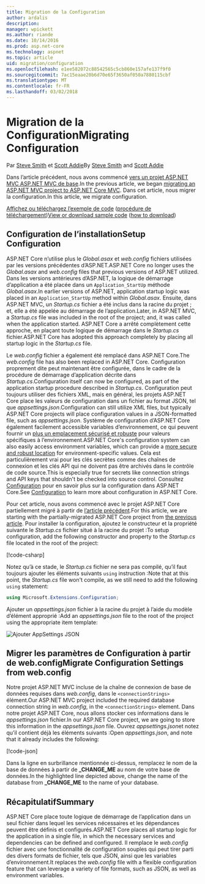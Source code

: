 ```yaml
---
title: Migration de la Configuration
author: ardalis
description: 
manager: wpickett
ms.author: riande
ms.date: 10/14/2016
ms.prod: asp.net-core
ms.technology: aspnet
ms.topic: article
uid: migration/configuration
ms.openlocfilehash: e1ee582072c88542565c5cb860e157afe137f9f0
ms.sourcegitcommit: 7ac15eaae20b6d70e65f3650af050a7880115cbf
ms.translationtype: MT
ms.contentlocale: fr-FR
ms.lasthandoff: 03/02/2018
---
```

# <a name="migrating-configuration"></a><span data-ttu-id="60653-102">Migration de la Configuration</span><span class="sxs-lookup"><span data-stu-id="60653-102">Migrating Configuration</span></span>

<span data-ttu-id="60653-103">Par [Steve Smith](https://ardalis.com/) et [Scott Addie](https://scottaddie.com)</span><span class="sxs-lookup"><span data-stu-id="60653-103">By [Steve Smith](https://ardalis.com/) and [Scott Addie](https://scottaddie.com)</span></span>

<span data-ttu-id="60653-104">Dans l’article précédent, nous avons commencé [vers un projet ASP.NET MVC ASP.NET MVC de base](mvc.md).</span><span class="sxs-lookup"><span data-stu-id="60653-104">In the previous article, we began [migrating an ASP.NET MVC project to ASP.NET Core MVC](mvc.md).</span></span> <span data-ttu-id="60653-105">Dans cet article, nous migrer la configuration.</span><span class="sxs-lookup"><span data-stu-id="60653-105">In this article, we migrate configuration.</span></span>

<span data-ttu-id="60653-106">[Affichez ou téléchargez l’exemple de code](https://github.com/aspnet/Docs/tree/master/aspnetcore/migration/configuration/samples) ([procédure de téléchargement](xref:tutorials/index#how-to-download-a-sample))</span><span class="sxs-lookup"><span data-stu-id="60653-106">[View or download sample code](https://github.com/aspnet/Docs/tree/master/aspnetcore/migration/configuration/samples) ([how to download](xref:tutorials/index#how-to-download-a-sample))</span></span>

## <a name="setup-configuration"></a><span data-ttu-id="60653-107">Configuration de l’installation</span><span class="sxs-lookup"><span data-stu-id="60653-107">Setup Configuration</span></span>

<span data-ttu-id="60653-108">ASP.NET Core n’utilise plus le *Global.asax* et *web.config* fichiers utilisées par les versions précédentes d’ASP.NET.</span><span class="sxs-lookup"><span data-stu-id="60653-108">ASP.NET Core no longer uses the *Global.asax* and *web.config* files that previous versions of ASP.NET utilized.</span></span> <span data-ttu-id="60653-109">Dans les versions antérieures d’ASP.NET, la logique de démarrage d’application a été placée dans un `Application_StartUp` méthode *Global.asax*.</span><span class="sxs-lookup"><span data-stu-id="60653-109">In earlier versions of ASP.NET, application startup logic was placed in an `Application_StartUp` method within *Global.asax*.</span></span> <span data-ttu-id="60653-110">Ensuite, dans ASP.NET MVC, un *Startup.cs* fichier a été inclus dans la racine du projet ; et, elle a été appelée au démarrage de l’application.</span><span class="sxs-lookup"><span data-stu-id="60653-110">Later, in ASP.NET MVC, a *Startup.cs* file was included in the root of the project; and, it was called when the application started.</span></span> <span data-ttu-id="60653-111">ASP.NET Core a arrêté complètement cette approche, en plaçant toute logique de démarrage dans le *Startup.cs* fichier.</span><span class="sxs-lookup"><span data-stu-id="60653-111">ASP.NET Core has adopted this approach completely by placing all startup logic in the *Startup.cs* file.</span></span>

<span data-ttu-id="60653-112">Le *web.config* fichier a également été remplacé dans ASP.NET Core.</span><span class="sxs-lookup"><span data-stu-id="60653-112">The *web.config* file has also been replaced in ASP.NET Core.</span></span> <span data-ttu-id="60653-113">Configuration proprement dite peut maintenant être configurée, dans le cadre de la procédure de démarrage d’application décrite dans *Startup.cs*.</span><span class="sxs-lookup"><span data-stu-id="60653-113">Configuration itself can now be configured, as part of the application startup procedure described in *Startup.cs*.</span></span> <span data-ttu-id="60653-114">Configuration peut toujours utiliser des fichiers XML, mais en général, les projets ASP.NET Core place les valeurs de configuration dans un fichier au format JSON, tel que *appsettings.json*.</span><span class="sxs-lookup"><span data-stu-id="60653-114">Configuration can still utilize XML files, but typically ASP.NET Core projects will place configuration values in a JSON-formatted file, such as *appsettings.json*.</span></span> <span data-ttu-id="60653-115">Système de configuration d’ASP.NET Core également facilement accessible variables d’environnement, ce qui peuvent fournir un [plus un emplacement sécurisé et robuste](xref:security/app-secrets) pour valeurs spécifiques à l’environnement.</span><span class="sxs-lookup"><span data-stu-id="60653-115">ASP.NET Core's configuration system can also easily access environment variables, which can provide a [more secure and robust location](xref:security/app-secrets) for environment-specific values.</span></span> <span data-ttu-id="60653-116">Cela est particulièrement vrai pour les clés secrètes comme des chaînes de connexion et les clés API qui ne doivent pas être archivés dans le contrôle de code source.</span><span class="sxs-lookup"><span data-stu-id="60653-116">This is especially true for secrets like connection strings and API keys that shouldn't be checked into source control.</span></span> <span data-ttu-id="60653-117">Consultez [Configuration](xref:fundamentals/configuration/index) pour en savoir plus sur la configuration dans ASP.NET Core.</span><span class="sxs-lookup"><span data-stu-id="60653-117">See [Configuration](xref:fundamentals/configuration/index) to learn more about configuration in ASP.NET Core.</span></span>

<span data-ttu-id="60653-118">Pour cet article, nous avons commencé avec le projet ASP.NET Core partiellement migré à partir de [l’article précédent](mvc.md).</span><span class="sxs-lookup"><span data-stu-id="60653-118">For this article, we are starting with the partially-migrated ASP.NET Core project from [the previous article](mvc.md).</span></span> <span data-ttu-id="60653-119">Pour installer la configuration, ajoutez le constructeur et la propriété suivante le *Startup.cs* fichier situé à la racine du projet :</span><span class="sxs-lookup"><span data-stu-id="60653-119">To setup configuration, add the following constructor and property to the *Startup.cs* file located in the root of the project:</span></span>

[!code-csharp[](configuration/samples/WebApp1/src/WebApp1/Startup.cs?range=11-21)]

<span data-ttu-id="60653-120">Notez qu’à ce stade, le *Startup.cs* fichier ne sera pas compilé, qu’il faut toujours ajouter les éléments suivants `using` instruction :</span><span class="sxs-lookup"><span data-stu-id="60653-120">Note that at this point, the *Startup.cs* file won't compile, as we still need to add the following `using` statement:</span></span>

```csharp
using Microsoft.Extensions.Configuration;
```

<span data-ttu-id="60653-121">Ajouter un *appsettings.json* fichier à la racine du projet à l’aide du modèle d’élément approprié :</span><span class="sxs-lookup"><span data-stu-id="60653-121">Add an *appsettings.json* file to the root of the project using the appropriate item template:</span></span>

![Ajouter AppSettings JSON](configuration/_static/add-appsettings-json.png)

## <a name="migrate-configuration-settings-from-webconfig"></a><span data-ttu-id="60653-123">Migrer les paramètres de Configuration à partir de web.config</span><span class="sxs-lookup"><span data-stu-id="60653-123">Migrate Configuration Settings from web.config</span></span>

<span data-ttu-id="60653-124">Notre projet ASP.NET MVC incluse de la chaîne de connexion de base de données requises dans *web.config*, dans le `<connectionStrings>` élément.</span><span class="sxs-lookup"><span data-stu-id="60653-124">Our ASP.NET MVC project included the required database connection string in *web.config*, in the `<connectionStrings>` element.</span></span> <span data-ttu-id="60653-125">Dans notre projet ASP.NET Core, nous allons stocker ces informations dans le *appsettings.json* fichier.</span><span class="sxs-lookup"><span data-stu-id="60653-125">In our ASP.NET Core project, we are going to store this information in the *appsettings.json* file.</span></span> <span data-ttu-id="60653-126">Ouvrez *appsettings.json*et notez qu’il contient déjà les éléments suivants :</span><span class="sxs-lookup"><span data-stu-id="60653-126">Open *appsettings.json*, and note that it already includes the following:</span></span>

[!code-json[](../migration/configuration/samples/WebApp1/src/WebApp1/appsettings.json?highlight=4)]


<span data-ttu-id="60653-127">Dans la ligne en surbrillance mentionnée ci-dessus, remplacez le nom de la base de données à partir de **_CHANGE_ME** au nom de votre base de données.</span><span class="sxs-lookup"><span data-stu-id="60653-127">In the highlighted line depicted above, change the name of the database from **_CHANGE_ME** to the name of your database.</span></span>

## <a name="summary"></a><span data-ttu-id="60653-128">Récapitulatif</span><span class="sxs-lookup"><span data-stu-id="60653-128">Summary</span></span>

<span data-ttu-id="60653-129">ASP.NET Core place toute logique de démarrage de l’application dans un seul fichier dans lequel les services nécessaires et les dépendances peuvent être définis et configurés.</span><span class="sxs-lookup"><span data-stu-id="60653-129">ASP.NET Core places all startup logic for the application in a single file, in which the necessary services and dependencies can be defined and configured.</span></span> <span data-ttu-id="60653-130">Il remplace le *web.config* fichier avec une fonctionnalité de configuration souples qui peut tirer parti des divers formats de fichier, tels que JSON, ainsi que les variables d’environnement.</span><span class="sxs-lookup"><span data-stu-id="60653-130">It replaces the *web.config* file with a flexible configuration feature that can leverage a variety of file formats, such as JSON, as well as environment variables.</span></span>
